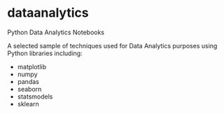# dataanalytics
Python Data Analytics Notebooks

A selected sample of techniques used for Data Analytics purposes using Python libraries including:

- matplotlib
- numpy
- pandas
- seaborn
- statsmodels
- sklearn
